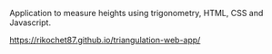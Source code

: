 
Application to measure heights using trigonometry, HTML, CSS and Javascript.

https://rikochet87.github.io/triangulation-web-app/
